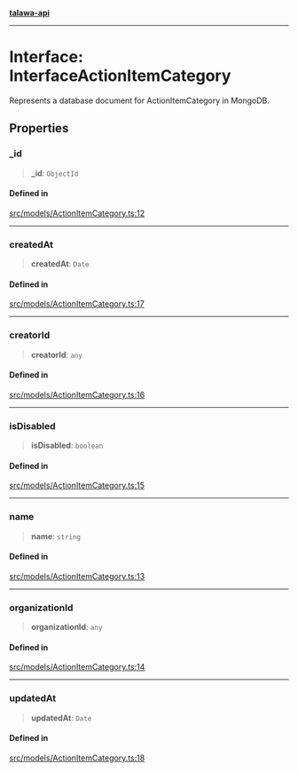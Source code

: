 [**talawa-api**](../../../README.md)

***

# Interface: InterfaceActionItemCategory

Represents a database document for ActionItemCategory in MongoDB.

## Properties

### \_id

> **\_id**: `ObjectId`

#### Defined in

[src/models/ActionItemCategory.ts:12](https://github.com/Suyash878/talawa-api/blob/095e6964ce2a06c1c30d1acf81b6162203f1db91/src/models/ActionItemCategory.ts#L12)

***

### createdAt

> **createdAt**: `Date`

#### Defined in

[src/models/ActionItemCategory.ts:17](https://github.com/Suyash878/talawa-api/blob/095e6964ce2a06c1c30d1acf81b6162203f1db91/src/models/ActionItemCategory.ts#L17)

***

### creatorId

> **creatorId**: `any`

#### Defined in

[src/models/ActionItemCategory.ts:16](https://github.com/Suyash878/talawa-api/blob/095e6964ce2a06c1c30d1acf81b6162203f1db91/src/models/ActionItemCategory.ts#L16)

***

### isDisabled

> **isDisabled**: `boolean`

#### Defined in

[src/models/ActionItemCategory.ts:15](https://github.com/Suyash878/talawa-api/blob/095e6964ce2a06c1c30d1acf81b6162203f1db91/src/models/ActionItemCategory.ts#L15)

***

### name

> **name**: `string`

#### Defined in

[src/models/ActionItemCategory.ts:13](https://github.com/Suyash878/talawa-api/blob/095e6964ce2a06c1c30d1acf81b6162203f1db91/src/models/ActionItemCategory.ts#L13)

***

### organizationId

> **organizationId**: `any`

#### Defined in

[src/models/ActionItemCategory.ts:14](https://github.com/Suyash878/talawa-api/blob/095e6964ce2a06c1c30d1acf81b6162203f1db91/src/models/ActionItemCategory.ts#L14)

***

### updatedAt

> **updatedAt**: `Date`

#### Defined in

[src/models/ActionItemCategory.ts:18](https://github.com/Suyash878/talawa-api/blob/095e6964ce2a06c1c30d1acf81b6162203f1db91/src/models/ActionItemCategory.ts#L18)
